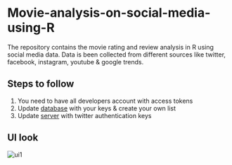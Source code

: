 # Movie-analysis-on-social-media-using-R

The repository contains the movie rating and review analysis in R using social media data. Data is been collected from different sources like twitter, facebook, instagram, youtube & google trends.

## Steps to follow
1. You need to have all developers account with access tokens
2. Update [database](moviedb) with your keys & create your own list
3. Update [server](server) with twitter authentication keys

## UI look
![ui1](https://user-images.githubusercontent.com/22411771/27009486-9afdfe60-4ead-11e7-958d-79e75d687695.png)



